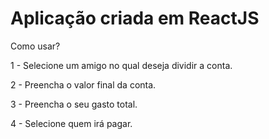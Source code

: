 # Aplicação criada em ReactJS

Como usar?

1 - Selecione um amigo no qual deseja dividir a conta.

2 - Preencha o valor final da conta.

3 - Preencha o seu gasto total.

4 - Selecione quem irá pagar.